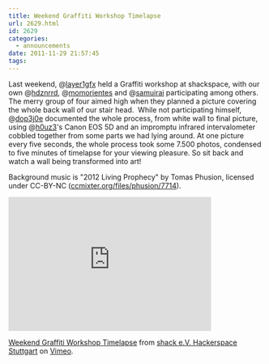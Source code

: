 ```yaml
---
title: Weekend Graffiti Workshop Timelapse
url: 2629.html
id: 2629
categories:
  - announcements
date: 2011-11-29 21:57:45
tags:
---
```


Last weekend, @[layer1gfx](https://twitter.com/layer1gfx) held a Graffiti workshop at shackspace, with  our own @[hdznrrd](https://twitter.com/hdznrrd), @[momorientes](https://twitter.com/momorientes) and @[samuirai](https://twitter.com/samuirai) participating among others.  The merry group of four aimed high when they planned a picture covering  the whole back wall of our stair head.  While not participating himself, @[dop3j0e](https://twitter.com/dop3j0e) documented the whole process,  from white wall to final picture, using @[h0uz3](https://twitter.com/h0uz3)'s Canon EOS 5D and an  impromptu infrared intervalometer cobbled together from some parts we  had lying around.
At one picture every five seconds, the whole process took some 7.500  photos, condensed to five minutes of timelapse for your viewing  pleasure. So sit back and watch a wall being transformed into art!

Background music is "2012 Living Prophecy" by Tomas Phusion, licensed under CC-BY-NC ([ccmixter.org/files/phusion/7714](http://ccmixter.org/files/phusion/7714)).

<iframe src="http://player.vimeo.com/video/32865163?title=0&amp;byline=0&amp;portrait=0" width="400" height="265" frameborder="0" webkitAllowFullScreen mozallowfullscreen allowFullScreen></iframe>

[Weekend Graffiti Workshop Timelapse](http://vimeo.com/32865163) from [shack e.V. Hackerspace Stuttgart](http://vimeo.com/shackspace) on [Vimeo](http://vimeo.com).
